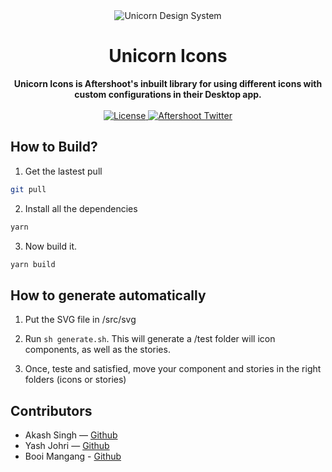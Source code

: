 <div align="center">
    <img src="https://i.imgur.com/buSetTc.png" alt="Unicorn Design System">
    <h1>Unicorn Icons</h1>
    <strong>Unicorn Icons is Aftershoot's inbuilt library for using different icons with custom configurations in their Desktop app.</strong>
</div>
<br>
<div align="center">
    <a href="https://github.com/aftershootco/Unicorn-Design-System/blob/develop-readme/LICENSE.md">
        <img src="https://img.shields.io/badge/License-Apache_2.0-blue.svg" alt="License">
    </a>
    <a href="https://twitter.com/aftershootco?lang=en">
        <img src="https://img.shields.io/twitter/follow/aftershootco?label=Twitter&style=flat&logo=twitter&color=1DA1F2" alt="Aftershoot Twitter">
    </a>
</div>

## How to Build?

1. Get the lastest pull

```sh
git pull
```

2. Install all the dependencies

```sh
yarn
```

3. Now build it.

```sh
yarn build
```

## How to generate automatically

1. Put the SVG file in /src/svg

2. Run `sh generate.sh`.
   This will generate a /test folder will icon components,
   as well as the stories.

3. Once, teste and satisfied, move your component and stories
   in the right folders (icons or stories)

## Contributors

-   Akash Singh — [Github](https://github.com/frannkenstein)
-   Yash Johri — [Github](https://github.com/yash1200)
-   Booi Mangang - [Github](https://github.com/booi-dev)
